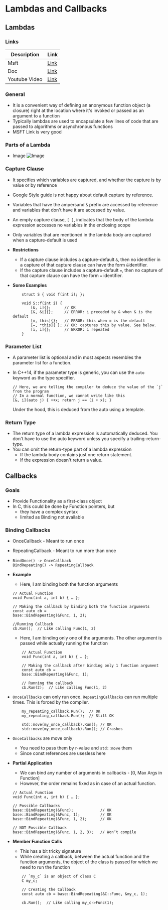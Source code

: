 # Lambdas and Callbacks

## Lambdas

### Links

| Description   | Link                                                                                                                                                              |
| ------------- | ----------------------------------------------------------------------------------------------------------------------------------------------------------------- |
| Msft          | [Link](https://learn.microsoft.com/en-us/cpp/cpp/lambda-expressions-in-cpp?view=msvc-170)                                                                         |
| Doc           | [Link](https://docs.google.com/presentation/d/1MWbu-UozNpDi2_u-tkGVqo6zRK5VTdBDSUBmCJUZuSg/edit?resourcekey=0-B-33QLc-2_gw0hx2oUHhmA#slide=id.g1c5cc391dd_2_295 ) |
| Youtube Video | [Link]( https://www.youtube.com/watch?v=zGPjSeMYFwQ&t=1413s)                                                                                                      |
  


### General
*   It is a convenient way of defining an anonymous function object (a closure) right at the location where it's invoked or passed as an argument to a function
*   Typically lambdas are used to encapsulate a few lines of code that are passed to algorithms or asynchronous functions
*   MSFT Link is very good

### Parts of a Lambda

* Image
    ![Image](https://drive.google.com/uc?id=18vW5rDCYF6NQ8z_WqOkNqg66mLFWOL0Q)

### Capture Clause

*   It specifies which variables are captured, and whether the capture is by value or by reference
*   Google Style guide is not happy about default capture by reference. 
*   Variables that have the ampersand `&` prefix are accessed by reference and variables that don't have it are accessed by value.
*   An empty capture clause, `[ ]`, indicates that the body of the lambda expression accesses no variables in the enclosing scope
*   Only variables that are mentioned in the lambda body are captured when a capture-default is used
  
*   **Restrictions**
    *   If a capture clause includes a capture-default `&`, then no identifier in a capture of that capture clause can have the form `&`identifier.
    *   If the capture clause includes a capture-default `=`, then no capture of that capture clause can have the form `=` identifier.
  
*   **Some Examples**
    ```
        struct S { void f(int i); };

        void S::f(int i) {
            [&, i]{};      // OK
            [&, &i]{};     // ERROR: i preceded by & when & is the default
            [=, this]{};   // ERROR: this when = is the default
            [=, *this]{ }; // OK: captures this by value. See below.
            [i, i]{};      // ERROR: i repeated
        }
    ```

### Parameter List

*   A parameter list is optional and in most aspects resembles the parameter list for a function.
*   In C++14, if the parameter type is generic, you can use the `auto` keyword as the type specifier. 
  
    ```
    // Here, we are telling the compiler to deduce the value of the `j` from the program
    // In a normal function, we cannot write like this
    [&, i](auto j) { ++x; return j == (i + x); }

    ```

    Under the hood, this is deduced from the auto using a template. 

### Return Type

*   The return type of a lambda expression is automatically deduced. You don't have to use the auto keyword unless you specify a trailing-return-type. 
*   You can omit the return-type part of a lambda expression
    *   If the lambda body contains just one return statement.
    *   If the expression doesn't return a value.

## Callbacks

### Goals
*   Provide Functionality as a first-class object
*   In C, this could be done by Function pointers, but
    *  they have a complex syntax
    *  limited as Binding not available

### Binding Callbacks

*   OnceCallback - Meant to run once
*   RepeatingCallback - Meant to run more than once

*   ```
    BindOnce() -> OnceCallback
    BindRepeating() -> RepeatingCallback
    ```
*   **Example**
  
    *   Here, I am binding both the function arguments
    ```
    // Actual Function
    void Func(int a, int b) { … };

    // Making the callback by binding both the function arguments
    const auto cb =
    base::BindRepeating(&Func, 1, 2);

    //Running Callback
    cb.Run();  // Like calling Func(1, 2)
    ```

    *   Here, I am binding only one of the arguments. The other argument is passed while actually running the function

    ```
        // Actual Function
        void Func(int a, int b) { … };

        // Making the callback after binding only 1 function argument
        const auto cb =
        base::BindRepeating(&Func, 1);

        // Running the callback
        cb.Run(2);  // Like calling Func(1, 2)
    ```

*   `OnceCallbacks` can only run once. `RepeatingCallbacks` can run multiple times. This is forced by the compiler. 

    ```
        my_repeating_callback.Run();  // OK
        my_repeating_callback.Run();  // Still OK

        std::move(my_once_callback).Run(); // OK
        std::move(my_once_callback).Run(); // Crashes
    ```

*   `OnceCallbacks` are move only
    *   You need to pass them by r-value and `std::move` them
    *   Since const references are usesless here

*   **Partial Application**
    *   We can bind any number of arguments in callbacks -               [0, Max Args in Function]
    *   However, the order remains fixed as in case of an actual function. 
  
    ```
    // Actual Function
    void Func(int a, int b) { … };

    // Possible Callbacks
    base::BindRepeating(&Func);            // OK
    base::BindRepeating(&Func, 1);         // OK
    base::BindRepeating(&Func, 1, 2);      // OK

    // NOT Possible Callback
    base::BindRepeating(&Func, 1, 2, 3);   // Won’t compile

    ```

*   **Member Function Calls**
    *   This has a bit tricky signature
    *   While creating a callback, between the actual function and the function arguments, the object of the class is passed for which we need to run the function

    ```
        // `my_c` is an object of class C
        C my_c;

        // Creating the Callback
        const auto cb = base::BindRepeating(&C::Func, &my_c, 1);

        cb.Run();  // Like calling my_c->Func(1);
    ```